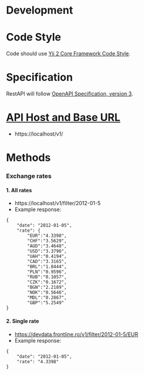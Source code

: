 # Development

# Code Style

Code should use [Yii 2 Core Framework Code Style](https://github.com/yiisoft/yii2/blob/master/docs/internals/core-code-style.md).

# Specification

RestAPI will follow [OpenAPI Specification, version 3](http://spec.openapis.org/oas/v3.0.3).

# [API Host and Base URL](https://swagger.io/docs/specification/api-host-and-base-path)

- https://localhost/v1/

# Methods

### Exchange rates

#### 1. All rates

- https://localhost/v1/filter/2012-01-5
- Example response:

```
{
    "date": "2012-01-05",
    "rate": {
        "EUR":"4.3398",
        "CHF":"3.5629",
        "AUD":"3.4648",
        "USD":"3.3796",
        "UAH":"0.4194",
        "CAD":"3.3165",
        "BRL":"1.8444",
        "PLN":"0.9596",
        "RUB":"0.1057",
        "CZK":"0.1672",
        "BGN":"2.2189",
        "NOK":"0.5646",
        "MDL":"0.2867",
        "GBP":"5.2549"
}
```

#### 2. Single rate

- https://devdata.frontline.ro/v1/filter/2012-01-5/EUR
- Example response:

```
{
    "date": "2012-01-05",
    "rate": "4.3398"
}
```
